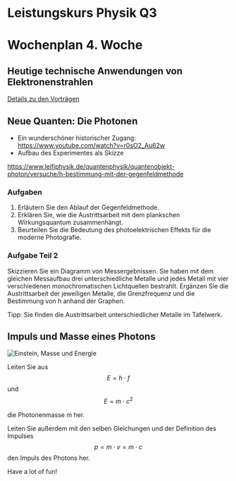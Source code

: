 Leistungskurs Physik Q3
=====================

# Wochenplan 4. Woche

## Heutige technische Anwendungen von Elektronenstrahlen

[Details zu den Vorträgen](./03_vortraege.md)

## Neue Quanten: Die Photonen

- Ein wunderschöner historischer Zugang: https://www.youtube.com/watch?v=r0sO2_Au62w
- Aufbau des Experimentes als Skizze

https://www.leifiphysik.de/quantenphysik/quantenobjekt-photon/versuche/h-bestimmung-mit-der-gegenfeldmethode

### Aufgaben

1. Erläutern Sie den Ablauf der Gegenfeldmethode.
2. Erklären Sie, wie die Austrittsarbeit mit dem plankschen Wirkungsquantum zusammenhängt.
3. Beurteilen Sie die Bedeutung des photoelektrischen Effekts für die moderne Photografie.

### Aufgabe Teil 2

Skizzieren Sie ein Diagramm von Messergebnissen. Sie haben mit dem gleichen Messaufbau drei unterschiedliche Metalle und jedes Metall mit vier verschiedenen monochromatischen Lichtquellen bestrahlt. Ergänzen Sie die Austrittsarbeit der jeweiligen Metalle, die Grenzfrequenz und die Bestimmung von h anhand der Graphen.

Tipp: Sie finden die Austrittsarbeit unterschiedlicher Metalle im Tafelwerk.

## Impuls und Masse eines Photons

![Einstein, Masse und Energie](https://www.leifiphysik.de/sites/default/files/medien/einstein_spezrelatheorie_aus.jpg)

Leiten Sie aus $$E=h \cdot f$$ und $$ E = m \cdot c^2$$

die Photonenmasse m her.

Leiten Sie außerdem mit den selben Gleichungen und der Definition des Impulses $$ p = m \cdot v = m \cdot c $$ den Impuls des Photons her.


Have a lot of fun!